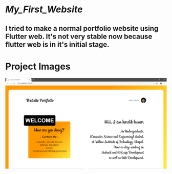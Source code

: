 # _My_First_Website_

## I tried to make a normal portfolio website using Flutter web. It's not very stable now because flutter web is in it's initial stage.

# Project Images

<img src = "ss1.jpg">
